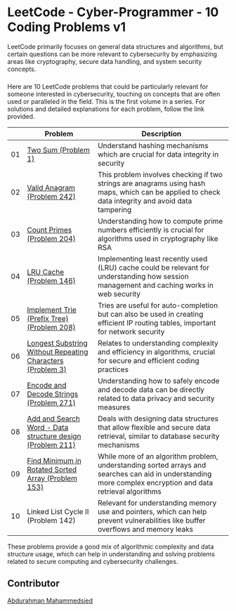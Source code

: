 #  LeetCode - Cyber-Programmer - 10 Coding Problems v1

LeetCode primarily focuses on general data structures and algorithms, but certain questions can be more relevant to cybersecurity by emphasizing areas like cryptography, secure data handling, and system security concepts.
###
Here are 10 LeetCode problems that could be particularly relevant for someone interested in cybersecurity, touching on concepts that are often used or paralleled in the field. This is the first volume in a series. For solutions and detailed explanations for each problem, follow the link provided.

|   | Problem | Description |
|------|------|------|
| 01 | [Two Sum (Problem 1)](https://github.com/amirasabdu/LeetCode-CyberProgrammer-v1/tree/main/Two_Sum) | Understand hashing mechanisms which are crucial for data integrity in security |
| 02 | [Valid Anagram (Problem 242)](https://github.com/amirasabdu/LeetCode-CyberProgrammer-v1/tree/main/Valid_Anagram) | This problem involves checking if two strings are anagrams using hash maps, which can be applied to check data integrity and avoid data tampering |
| 03 | [Count Primes (Problem 204)](https://github.com/amirasabdu/LeetCode-CyberProgrammer-v1/tree/main/Count_Primes) | Understanding how to compute prime numbers efficiently is crucial for algorithms used in cryptography like RSA |
| 04 | [LRU Cache (Problem 146)](https://github.com/amirasabdu/LeetCode-CyberProgrammer-v1/tree/main/LRU_Cache) | Implementing least recently used (LRU) cache could be relevant for understanding how session management and caching works in web security |
| 05 | [Implement Trie (Prefix Tree) (Problem 208)](https://github.com/amirasabdu/LeetCode-CyberProgrammer-v1/tree/main/Implement_Trie) | Tries are useful for auto-completion but can also be used in creating efficient IP routing tables, important for network security |
| 06 | [Longest Substring Without Repeating Characters (Problem 3)](https://github.com/amirasabdu/LeetCode-CyberProgrammer-v1/tree/main/Longest_Substring_Without_Repeating_Characters) | Relates to understanding complexity and efficiency in algorithms, crucial for secure and efficient coding practices |
| 07 | [Encode and Decode Strings (Problem 271)](https://github.com/amirasabdu/LeetCode-CyberProgrammer-v1/tree/main/Encode_and_Decode_Strings) | Understanding how to safely encode and decode data can be directly related to data privacy and security measures |
| 08 | [Add and Search Word - Data structure design (Problem 211)](https://github.com/amirasabdu/LeetCode-CyberProgrammer-v1/tree/main/Add_Search_Word_Data_structure_design) | Deals with designing data structures that allow flexible and secure data retrieval, similar to database security mechanisms |
| 09 | [Find Minimum in Rotated Sorted Array (Problem 153)](https://github.com/amirasabdu/LeetCode-CyberProgrammer-v1/tree/main/Find_Minimum_in_Rotated_Sorted_Array) | While more of an algorithm problem, understanding sorted arrays and searches can aid in understanding more complex encryption and data retrieval algorithms |
| 10 | Linked List Cycle II (Problem 142) | Relevant for understanding memory use and pointers, which can help prevent vulnerabilities like buffer overflows and memory leaks |

These problems provide a good mix of algorithmic complexity and data structure usage, which can help in understanding and solving problems related to secure computing and cybersecurity challenges.

## Contributor
[Abdurahman Mahammedsied](https://www.linkedin.com/in/abdu-maha/)
